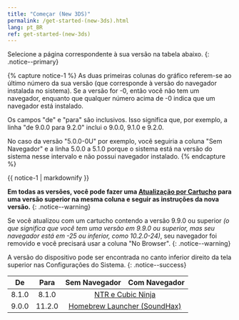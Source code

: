 ```yaml
---
title: "Começar (New 3DS)"
permalink: /get-started-(new-3ds).html
lang: pt_BR
ref: get-started-(new-3ds)
---
```


Selecione a página correspondente à sua versão na tabela abaixo.
{: .notice--primary}

{% capture notice-1 %}
As duas primeiras colunas do gráfico referem-se ao último número da sua versão (que corresponde à versão do navegador instalada no sistema). Se a versão for -0, então você não tem um navegador, enquanto que qualquer número acima de -0 indica que um navegador está instalado.

Os campos "de" e "para" são inclusivos. Isso significa que, por exemplo, a linha "de 9.0.0 para 9.2.0" inclui o 9.0.0, 9.1.0 e 9.2.0.

No caso da versão "5.0.0-0U" por exemplo, você seguiria a coluna "Sem Navegador" e a linha 5.0.0 a 5.1.0 porque o sistema está na versão do sistema nesse intervalo e não possui navegador instalado.
{% endcapture %}

<div class="notice--info">{{ notice-1 | markdownify }}</div>

**Em todas as versões, você pode fazer uma [Atualização por Cartucho](cart-update) para uma versão superior na mesma coluna e seguir as instruções da nova versão.**
{: .notice--warning}

Se você atualizou com um cartucho contendo a versão 9.9.0 ou superior *(o que significa que você tem uma versão em 9.9.0 ou superior, mas seu navegador está em -25 ou inferior, como 10.2.0-24)*, seu navegador foi removido e você precisará usar a coluna "No Browser".
{: .notice--warning}

A versão do dispositivo pode ser encontrada no canto inferior direito da tela superior nas Configurações do Sistema.
{: .notice--success}

<table>
  <thead>
    <tr>
      <th style="text-align: center">De</th>
      <th style="text-align: center">Para</th>
      <th style="text-align: center">Sem Navegador</th>
      <th style="text-align: center">Com Navegador</th>
    </tr>
  </thead>
  <tbody>
    <tr>
      <td style="text-align: center">8.1.0</td>
      <td style="text-align: center">8.1.0</td>
      <td style="text-align: center" colspan="2"><a href="ntr-and-cubic-ninja">NTR e Cubic Ninja</a></td>
    </tr>
    <tr>
      <td style="text-align: center">9.0.0</td>
      <td style="text-align: center">11.2.0</td>
      <td style="text-align: center" colspan="2"><a href="homebrew-launcher-(soundhax)">Homebrew Launcher (SoundHax)</a></td>
    </tr>
  </tbody>
</table>
